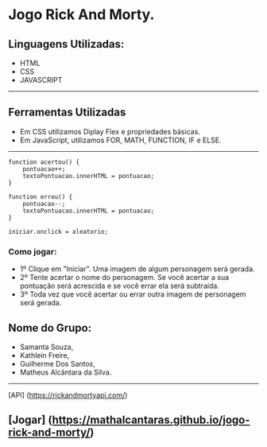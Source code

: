 # Jogo Rick And Morty.
## Linguagens Utilizadas:
- HTML
- CSS
- JAVASCRIPT
---

## Ferramentas Utilizadas
- Em CSS utilizamos Diplay Flex e propriedades básicas.
- Em JavaScript, utilizamos FOR, MATH, FUNCTION, IF e ELSE.
---
~~~
function acertou() {
    pontuacao++;
    textoPontuacao.innerHTML = pontuacao;
}

function errou() {
    pontuacao--;
    textoPontuacao.innerHTML = pontuacao;
}

iniciar.onclick = aleatorio; 
~~~

### Como jogar:
- 1º Clique em "Iniciar". Uma imagem de algum personagem será gerada.
- 2º Tente acertar o nome do personagem. Se você acertar a sua pontuação será acrescida e se você errar ela será subtraída.
- 3º Toda vez que você acertar ou errar outra imagem de personagem será gerada.

## Nome do Grupo:
- Samanta Souza,
- Kathlein Freire,
- Guilherme Dos Santos,
- Matheus Alcântara da Silva.
---

[API] (https://rickandmortyapi.com/)

[Jogar] (https://mathalcantaras.github.io/jogo-rick-and-morty/)
---

